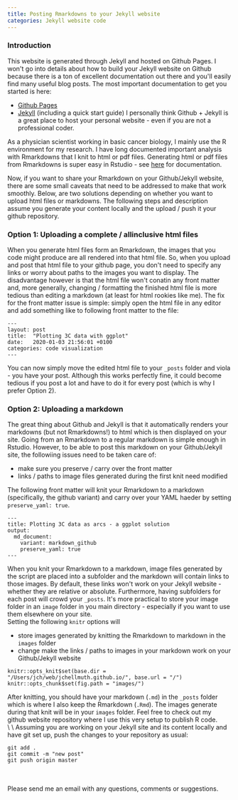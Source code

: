 ```yaml
---
title: Posting Rmarkdowns to your Jekyll website
categories: Jekyll website code
---
```


### Introduction
This website is generated through Jekyll and hosted on Github Pages. 
I won't go into details about how to build your Jekyll website on Github because there is a ton of excellent documentation out there and you'll easily find many useful blog posts. The most important documentation to get you started is here:  
- [Github Pages](https://help.github.com/en/github/working-with-github-pages)  
- [Jekyll](https://jekyllrb.com/docs/) (including a quick start guide)
I personally think Github + Jekyll is a great place to host your personal website - even if you are not a professional coder.  

As a physician scientist working in basic cancer biology, I mainly use the R environment for my research. I have long documented important analysis with Rmarkdowns that I knit to html or pdf files. Generating html or pdf files from Rmarkdowns is super easy in Rstudio - see [here](https://rmarkdown.rstudio.com) for documentation.

Now, if you want to share your Rmarkdown on your Github/Jekyll website, there are some small caveats that need to be addressed to make that work smoothly. Below, are two solutions depending on whether you want to upload html files or markdowns. The following steps and description assume you generate your content locally and the upload / push it your github repository. 

### Option 1: Uploading a complete / allinclusive html files
When you generate html files form an Rmarkdown, the images that you code might produce are all rendered into that html file. So, when you upload and post that html file to your github page, you don't need to specify any links or worry about paths to the images you want to display. The disadvantage however is that the html file won't conatin any front matter and, more generally, changing / formatting the finished html file is more tedious than editing a markdown (at least for html rookies like me).
The fix for the front matter issue is simple: simply open the html file in any editor and add something like to following front matter to the file:
``` {YAML}
---
layout: post
title:  "Plotting 3C data with ggplot"
date:   2020-01-03 21:56:01 +0100
categories: code visualization
---
```
You can now simply move the edited html file to your `_posts` folder and viola - you have your post. 
Although this works perfectly fine, it could become tedious if you post a lot and have to do it for every post (which is why I prefer Option 2).

### Option 2: Uploading a markdown
The great thing about Github and Jekyll is that it automatically renders your markdowns (but not Rmarkdowns!) to html which is then displayed on your site. 
Going from an Rmarkdown to a regular markdown is simple enough in Rstudio. However, to be able to post this markdown on your Github/Jekyll site, the followiing issues need to be taken care of:
- make sure you preserve / carry over the front matter 
- links / paths to image files generated during the first knit need modified

The following front matter will knit your Rmarkdown to a markdown (specifically, the github variant) and carry over your YAML haeder by setting  `preserve_yaml: true`.
``` {YAML}
---
title: Plotting 3C data as arcs - a ggplot solution
output:
  md_document:
    variant: markdown_github
    preserve_yaml: true
---
```

When you knit your Rmarkdown to a markdown, image files generated by the script are placed into a subfolder and the markdown will contain links to those images. By default, these links won't work on your Jekyll website - whether they are relative or absolute. Furthermore, having subfolders for each post will crowd your `_posts`. It's more practical to store your image folder in an `image` folder in you main directory - especially if you want to use them elsewhere on your site.  
Setting the following `knitr` options will  
- store images generated by knitting the Rmarkdown to markdown in the `images` folder  
- change make the links / paths to images in your markdown work on your Github/Jekyll website  
``` {r}
knitr::opts_knit$set(base.dir = "/Users/jch/web/jchellmuth.github.io/", base.url = "/")
knitr::opts_chunk$set(fig.path = "images/")
```
After knitting, you should have your markdown (`.md`) in the `_posts` folder which is where I also keep the Rmarkdown (`.Rmd`). The images generate during that knit will be in your `images` folder. Feel free to check out my github website repository where I use this very setup to publish R code.  
\\
\\
Assuming you are working on your Jekyll site and its content locally and have git set up, push the changes to your repository as usual:
``` {bash}
git add .
git commit -m "new post"
git push origin master
```
<br />
<br />
Please send me an email with any questions, comments or suggestions. 
